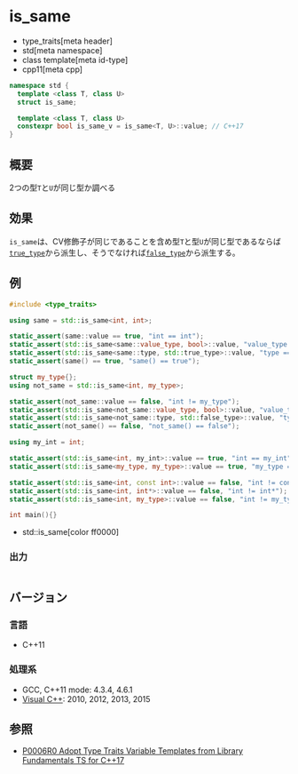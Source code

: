 # is_same
* type_traits[meta header]
* std[meta namespace]
* class template[meta id-type]
* cpp11[meta cpp]

```cpp
namespace std {
  template <class T, class U>
  struct is_same;

  template <class T, class U>
  constexpr bool is_same_v = is_same<T, U>::value; // C++17
}
```

## 概要
2つの型`T`と`U`が同じ型か調べる


## 効果
`is_same`は、CV修飾子が同じであることを含め型`T`と型`U`が同じ型であるならば[`true_type`](true_type.md)から派生し、そうでなければ[`false_type`](false_type.md)から派生する。


## 例
```cpp example
#include <type_traits>

using same = std::is_same<int, int>;

static_assert(same::value == true, "int == int");
static_assert(std::is_same<same::value_type, bool>::value, "value_type == bool");
static_assert(std::is_same<same::type, std::true_type>::value, "type == true_type");
static_assert(same() == true, "same() == true");

struct my_type{};
using not_same = std::is_same<int, my_type>;

static_assert(not_same::value == false, "int != my_type");
static_assert(std::is_same<not_same::value_type, bool>::value, "value_type == bool");
static_assert(std::is_same<not_same::type, std::false_type>::value, "type == false_type");
static_assert(not_same() == false, "not_same() == false");

using my_int = int;

static_assert(std::is_same<int, my_int>::value == true, "int == my_int");
static_assert(std::is_same<my_type, my_type>::value == true, "my_type == my_type");

static_assert(std::is_same<int, const int>::value == false, "int != const int");
static_assert(std::is_same<int, int*>::value == false, "int != int*");
static_assert(std::is_same<int, my_type>::value == false, "int != my_type");

int main(){}
```
* std::is_same[color ff0000]

### 出力
```
```

## バージョン
### 言語
- C++11

### 処理系
- GCC, C++11 mode: 4.3.4, 4.6.1
- [Visual C++](/implementation.md#visual_cpp): 2010, 2012, 2013, 2015


## 参照
- [P0006R0 Adopt Type Traits Variable Templates from Library Fundamentals TS for C++17](http://www.open-std.org/jtc1/sc22/wg21/docs/papers/2015/p0006r0.html)
